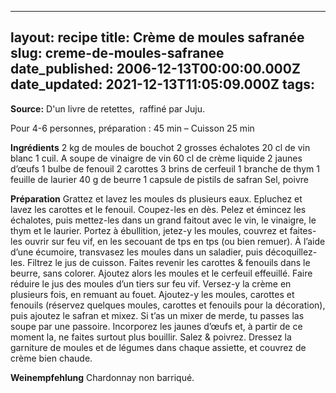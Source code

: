 ______________________________________________________________________

## layout: recipe title: Crème de moules safranée slug: creme-de-moules-safranee date_published: 2006-12-13T00:00:00.000Z date_updated: 2021-12-13T11:05:09.000Z tags:

**Source:** D'un livre de retettes,  raffiné par Juju.

Pour 4-6 personnes, préparation : 45 min – Cuisson 25 min

**Ingrédients** 2 kg de moules de bouchot 2 grosses échalotes 20 cl de vin blanc 1 cuil. A soupe de
vinaigre de vin 60 cl de crème liquide 2 jaunes d’œufs 1 bulbe de fenouil 2 carottes 3 brins de
cerfeuil 1 branche de thym 1 feuille de laurier 40 g de beurre 1 capsule de pistils de safran Sel,
poivre

**Préparation** Grattez et lavez les moules ds plusieurs eaux. Epluchez et lavez les carottes et le
fenouil. Coupez-les en dès. Pelez et émincez les échalotes, puis mettez-les dans un grand faitout
avec le vin, le vinaigre, le thym et le laurier. Portez à ébullition, jetez-y les moules, couvrez et
faites-les ouvrir sur feu vif, en les secouant de tps en tps (ou bien remuer). À l’aide d’une
écumoire, transvasez les moules dans un saladier, puis décoquillez-les. Filtrez le jus de cuisson.
Faites revenir les carottes & fenouils dans le beurre, sans colorer. Ajoutez alors les moules et le
cerfeuil effeuillé. Faire réduire le jus des moules d’un tiers sur feu vif. Versez-y la crème en
plusieurs fois, en remuant au fouet. Ajoutez-y les moules, carottes et fenouils (réservez quelques
moules, carottes et fenouils pour la décoration), puis ajoutez le safran et mixez. Si t’as un mixer
de merde, tu passes las soupe par une passoire. Incorporez les jaunes d’œufs et, à partir de ce
moment la, ne faites surtout plus bouillir. Salez & poivrez. Dressez la garniture de moules et de
légumes dans chaque assiette, et couvrez de crème bien chaude.

**Weinempfehlung** Chardonnay non barriqué.
